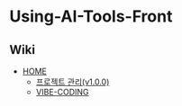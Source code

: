 # Using-AI-Tools-Front

## Wiki
- [HOME](https://github.com/daehyun99/Using-AI-Tools-Front/wiki)
    - [프로젝트 관리(v1.0.0)](https://github.com/daehyun99/Using-AI-Tools-Front/wiki/PROJECT-MANAGE(v1.0.0))
    - [VIBE-CODING](https://github.com/daehyun99/Using-AI-Tools-Front/wiki/VIBE-CODING)
